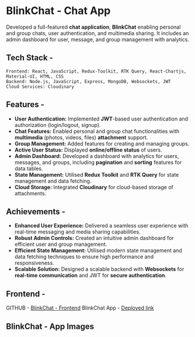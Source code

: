 # BlinkChat - Chat App

Developed a full-featured **chat application**, **BlinkChat** enabling personal and group chats, user authentication, and multimedia sharing. It includes an admin dashboard for user, message, and group management with analytics.

## Tech Stack -    
    Frontend: React, JavaScript, Redux-Toolkit, RTK Query, React-Chartjs, Material-UI, HTML, CSS
    Backend: Node.js, JavaScript, Express, MongoDB, Websockets, JWT
    Cloud Services: Cloudinary


## Features -

- **User Authentication:** Implemented **JWT**-based user authentication and authorization (login/logout, signup).
- **Chat Features:** Enabled personal and group chat functionalities with **multimedia** (photos, videos, files) **attachment** support.
- **Group Management:** Added features for creating and managing groups.
- **Active User Status:** Displayed **online/offline status** of users.
- **Admin Dashboard:** Developed a dashboard with analytics for users, messages, and groups, including **pagination** and **sorting** features for data tables.
- **State Management:** Utilised **Redux Toolkit** and **RTK Query** for state management and data fetching.
- **Cloud Storage:** Integrated **Cloudinary** for cloud-based storage of attachments.


## Achievements - 

- **Enhanced User Experience:** Delivered a seamless user experience with real-time messaging and media sharing capabilities.
- **Robust Admin Controls:** Created an intuitive admin dashboard for efficient user and group management.
- **Efficient State Management:** Utilised modern state management and data fetching techniques to ensure high performance and responsiveness.
- **Scalable Solution:** Designed a scalable backend with **Websockets** for **real-time communication** and JWT for **secure authentication**.


## Frontend - 
GITHUB - [BlinkChat - Frontend](https://github.com/Prafful33Tak/blinkchat-frontend)
BlinkChat App - [Deployed link](https://blinkchat-frontend.vercel.app/)

## BlinkChat - App Images
